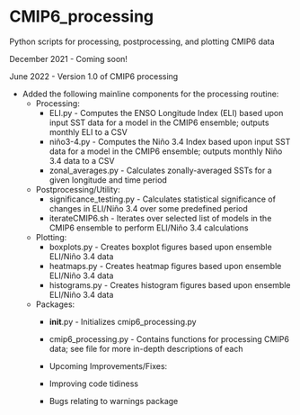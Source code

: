 # CMIP6_processing
Python scripts for processing, postprocessing, and plotting CMIP6 data

December 2021 - Coming soon!

June 2022 - Version 1.0 of CMIP6 processing
 - Added the following mainline components for the processing routine:
   - Processing:
     - ELI.py - Computes the ENSO Longitude Index (ELI) based upon input SST data for a model in the CMIP6 ensemble; outputs monthly ELI to a CSV
     - niño3-4.py - Computes the Niño 3.4 Index based upon input SST data for a model in the CMIP6 ensemble; outputs monthly Niño 3.4 data to a CSV
     - zonal_averages.py - Calculates zonally-averaged SSTs for a given longitude and time period
   - Postprocessing/Utility:  
     - significance_testing.py - Calculates statistical significance of changes in ELI/Niño 3.4 over some predefined period
     - iterateCMIP6.sh - Iterates over selected list of models in the CMIP6 ensemble to perform ELI/Niño 3.4 calculations
   - Plotting:
     - boxplots.py - Creates boxplot figures based upon ensemble ELI/Niño 3.4 data
     - heatmaps.py - Creates heatmap figures based upon ensemble ELI/Niño 3.4 data
     - histograms.py - Creates histogram figures based upon ensemble ELI/Niño 3.4 data
   - Packages:
     - __init__.py - Initializes cmip6_processing.py
     - cmip6_processing.py - Contains functions for processing CMIP6 data; see file for more in-depth descriptions of each
     
     - Upcoming Improvements/Fixes:
      - Improving code tidiness
      - Bugs relating to warnings package
   
